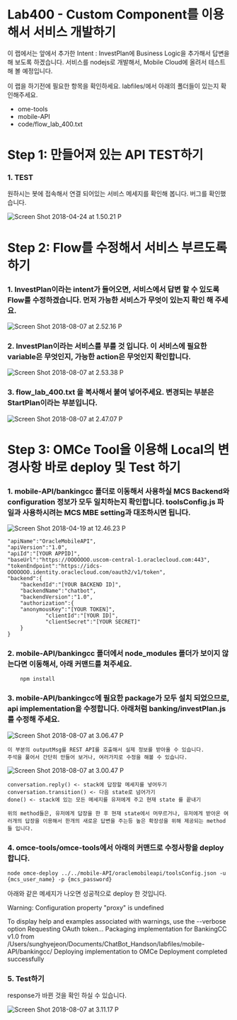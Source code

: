 Lab400 - Custom Component를 이용해서 서비스 개발하기
=======

이 랩에서는 앞에서 추가한 Intent : InvestPlan에 Business Logic을 추가해서 답변을 해 보도록 하겠습니다. 서비스를 nodejs로 개발해서, Mobile Cloud에 올려서 테스트 해 볼 예정입니다. 

이 랩을 하기전에 필요한 항목을 확인하세요. labfiles/에서 아래의 폴더들이 있는지 확인해주세요.
-   ome-tools
-   mobile-API
-   code/flow_lab_400.txt


**Step 1: 만들어져 있는 API TEST하기**
=======

### 1. TEST 
원하시는 봇에 접속해서 연결 되어있는 서비스 메세지를 확인해 봅니다. 버그를 확인했습니다.

![Screen Shot 2018-04-24 at 1.50.21 P](media/15245452829241/Screen%20Shot%202018-04-24%20at%201.50.21%20PM.png)

**Step 2: Flow를 수정해서 서비스 부르도록 하기**
=======
### 1. InvestPlan이라는 intent가 들어오면, 서비스에서 답변 할 수 있도록 Flow를 수정하겠습니다. 먼저 가능한 서비스가 무엇이 있는지 확인 해 주세요. 

![Screen Shot 2018-08-07 at 2.52.16 P](media/15336165729713/Screen%20Shot%202018-08-07%20at%202.52.16%20PM.png)

### 2. InvestPlan이라는 서비스를 부를 것 입니다. 이 서비스에 필요한 variable은 무엇인지, 가능한 action은 무엇인지 확인합니다. 
![Screen Shot 2018-08-07 at 2.53.38 P](media/15336165729713/Screen%20Shot%202018-08-07%20at%202.53.38%20PM.png)


### 3. flow_lab_400.txt 을 복사해서 붙여 넣어주세요. 변경되는 부분은 StartPlan이라는 부분입니다. 
![Screen Shot 2018-08-07 at 2.47.07 P](media/15336165729713/Screen%20Shot%202018-08-07%20at%202.47.07%20PM.png)


**Step 3: OMCe Tool을 이용해 Local의 변경사항 바로 deploy 및 Test 하기**
=======

### 1.  mobile-API/bankingcc 폴더로 이동해서 사용하실 MCS Backend와 configuration 정보가 모두 일치하는지 확인합니다. toolsConfig.js 파일과 사용하시려는 MCS MBE setting과 대조하시면 됩니다. 

![Screen Shot 2018-04-19 at 12.46.23 P](media/15159994715262/Screen%20Shot%202018-04-19%20at%2012.46.23%20PM.png)


    "apiName":"OracleMobileAPI",
    "apiVersion":"1.0",
    "apiId":"[YOUR APPID]",
    "baseUrl":"https://OOOOOOO.uscom-central-1.oraclecloud.com:443",
    "tokenEndpoint":"https://idcs-OOOOOOO.identity.oraclecloud.com/oauth2/v1/token",
    "backend":{
        "backendId":"[YOUR BACKEND ID]",
        "backendName":"chatbot",
        "backendVersion":"1.0",
        "authorization":{
		"anonymousKey":"[YOUR TOKEN]",
            	"clientId":"[YOUR ID]",
            	"clientSecret":"[YOUR SECRET]"
        }
    }

### 2.  mobile-API/bankingcc 폴더에서 node_modules 폴더가 보이지 않는다면 이동해서, 아래 커맨드를 쳐주세요. 

		npm install 

### 3.  mobile-API/bankingcc에 필요한 package가 모두 설치 되었으므로, api implementation을 수정합니다. 아래처럼 banking/investPlan.js를 수정해 주세요.

![Screen Shot 2018-08-07 at 3.06.47 P](media/15336165729713/Screen%20Shot%202018-08-07%20at%203.06.47%20PM.png)

    이 부분의 outputMsg를 REST API를 호출해서 실제 정보를 받아올 수 있습니다. 
    주석을 풀어서 간단히 만들어 보거나, 여러가지로 수정을 해볼 수 있습니다. 
    
![Screen Shot 2018-08-07 at 3.00.47 P](media/15336165729713/Screen%20Shot%202018-08-07%20at%203.00.47%20PM.png)

    conversation.reply() <- stack에 답장할 메세지를 넣어두기
    conversation.transition() <- 다음 state로 넘어가기
    done() <- stack에 있는 모든 메세지를 유저에게 주고 현재 state 를 끝내기 
    
    위의 method들은, 유저에게 답장을 한 후 현재 state에서 머무르거나, 유저에게 받아온 여러개의 답장을 이용해서 한개의 새로운 답변을 주는등 높은 확장성을 위해 제공되는 method 들 입니다.  


### 4. omce-tools/omce-tools에서 아래의 커맨드로 수정사항을 deploy합니다. 

	node omce-deploy ../../mobile-API/oraclemobileapi/toolsConfig.json -u {mcs_user_name} -p {mcs_password}


아래와 같은 메세지가 나오면 성공적으로 deploy 한 것입니다. 

Warning: Configuration property "proxy" is undefined

To display help and examples associated with warnings, use the --verbose option
Requesting OAuth token...
Packaging implementation for BankingCC v1.0 from /Users/sunghyejeon/Documents/ChatBot_Handson/labfiles/mobile-API/bankingcc/
Deploying implementation to OMCe
Deployment completed successfully


### 5.  Test하기 

response가 바뀐 것을 확인 하실 수 있습니다.

![Screen Shot 2018-08-07 at 3.11.17 P](media/15336165729713/Screen%20Shot%202018-08-07%20at%203.11.17%20PM.png)

